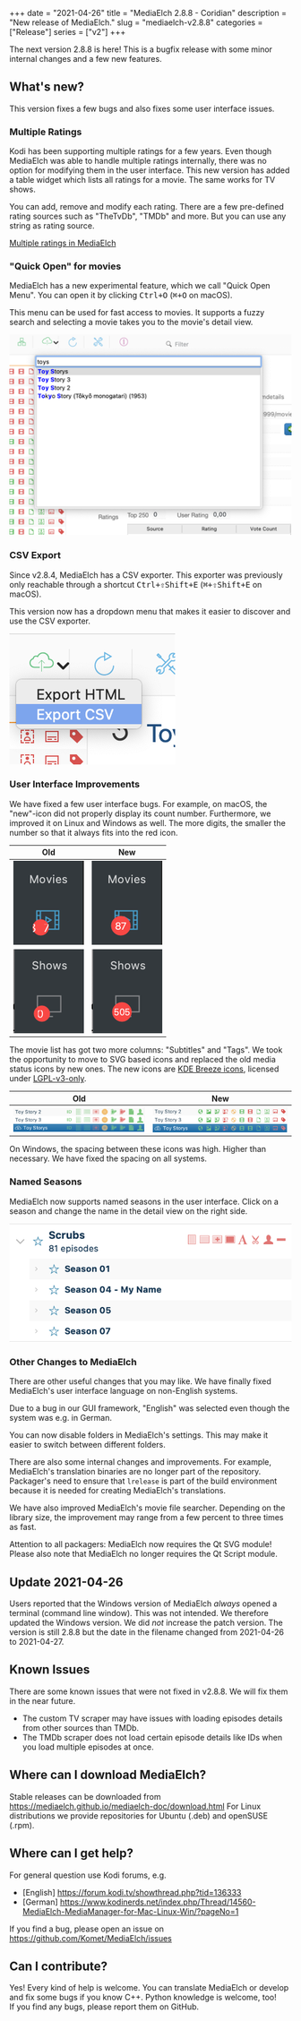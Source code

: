 +++
date = "2021-04-26"
title = "MediaElch 2.8.8 - Coridian"
description = "New release of MediaElch."
slug = "mediaelch-v2.8.8"
categories = ["Release"]
series = ["v2"]
+++

The next version 2.8.8 is here! This is a bugfix release with some minor internal changes
and a few new features.

## What's new?

This version fixes a few bugs and also fixes some user interface issues.

### Multiple Ratings

Kodi has been supporting multiple ratings for a few years.
Even though MediaElch was able to handle multiple ratings internally, there was no option
for modifying them in the user interface.  This new version has added a table widget which
lists all ratings for a movie.  The same works for TV shows.

You can add, remove and modify each rating. There are a few pre-defined rating sources
such as "TheTvDb", "TMDb" and more.  But you can use any string as rating source.

[Multiple ratings in MediaElch](/images/releases/v2.8.8/MediaElch_v2.8.8_Multiple_Ratings.png)

### "Quick Open" for movies

MediaElch has a new experimental feature, which we call "Quick Open Menu".
You can open it by clicking <kbd>Ctrl+O</kbd> (<kbd>⌘+O</kbd> on macOS).

This menu can be used for fast access to movies.  It supports a fuzzy search
and selecting a movie takes you to the movie's detail view.

![Quick Open widget](/images/releases/v2.8.8/MediaElch_v2.8.8_Quick_Open.png)

### CSV Export

Since v2.8.4, MediaElch has a CSV exporter.  This exporter was previously only
reachable through a shortcut <kbd>Ctrl+⇧Shift+E</kbd> (<kbd>⌘+⇧Shift+E</kbd> on macOS).

This version now has a dropdown menu that makes it easier to discover and use the CSV exporter.

![New GUI CSV export option](/images/releases/v2.8.8/MediaElch_v2.8.8_Export_CSV.png)

### User Interface Improvements

We have fixed a few user interface bugs. For example, on macOS, the "new"-icon
did not properly display its count number.
Furthermore, we improved it on Linux and Windows as well.
The more digits, the smaller the number so that it always fits into the red icon.

| Old | New |
|:---:|:---:|
| ![Movie count - old](/images/releases/v2.8.8/MediaElch_v2.8.8_Movie_Count_Old.png) | ![Movie count - new](/images/releases/v2.8.8/MediaElch_v2.8.8_Movie_Count_New.png) |
| ![TV show count - old](/images/releases/v2.8.8/MediaElch_v2.8.8_TV_Show_Count_Old.png) | ![TV show count - new](/images/releases/v2.8.8/MediaElch_v2.8.8_TV_Show_Count_New.png) |

The movie list has got two more columns: "Subtitles" and "Tags".
We took the opportunity to move to SVG based icons and replaced the old media status icons by new ones.
The new icons are [KDE Breeze icons](https://invent.kde.org/frameworks/breeze-icons),
licensed under [LGPL-v3-only](https://invent.kde.org/frameworks/breeze-icons/-/blob/master/icons/LICENSE).

| Old | New |
|:---:|:---:|
| ![Old media status icons](/images/releases/v2.8.8/MediaElch_v2.8.8_Icons_Old.png) | ![New media status icons](/images/releases/v2.8.8/MediaElch_v2.8.8_Icons_New.png) |

On Windows, the spacing between these icons was high. Higher than necessary.
We have fixed the spacing on all systems.

### Named Seasons

MediaElch now supports named seasons in the user interface.
Click on a season and change the name in the detail view on the right side.

![Named Season](/images/releases/v2.8.8/MediaElch_v2.8.8_Named_Seasons.png)

### Other Changes to MediaElch

There are other useful changes that you may like. 
We have finally fixed MediaElch's user interface language on non-English systems.

Due to a bug in our GUI framework, "English" was selected even though the system was e.g. in German.

You can now disable folders in MediaElch's settings.
This may make it easier to switch between different folders.

There are also some internal changes and improvements.
For example, MediaElch's translation binaries are no longer part of the repository.
Packager's need to ensure that `lrelease` is part of the build environment because
it is needed for creating MediaElch's translations.

We have also improved MediaElch's movie file searcher.  Depending on the library size,
the improvement may range from a few percent to three times as fast.

Attention to all packagers: MediaElch now requires the Qt SVG module!
Please also note that MediaElch no longer requires the Qt Script module.

## Update 2021-04-26

Users reported that the Windows version of MediaElch _always_ opened a terminal (command line window).
This was not intended.  We therefore updated the Windows version.
We did _not_ increase the patch version.  The version is still 2.8.8 but the date
in the filename changed from 2021-04-26 to 2021-04-27.

## Known Issues

There are some known issues that were not fixed in v2.8.8.
We will fix them in the near future.

 - The custom TV scraper may have issues with loading episodes details from
   other sources than TMDb.
 - The TMDb scraper does not load certain episode details like IDs when you
   load multiple episodes at once.

## Where can I download MediaElch?

Stable releases can be downloaded from <https://mediaelch.github.io/mediaelch-doc/download.html>
For Linux distributions we provide repositories for Ubuntu (.deb) and openSUSE (.rpm).

## Where can I get help?

For general question use Kodi forums, e.g.

  - [English] https://forum.kodi.tv/showthread.php?tid=136333
  - [German] https://www.kodinerds.net/index.php/Thread/14560-MediaElch-MediaManager-for-Mac-Linux-Win/?pageNo=1

If you find a bug, please open an issue on https://github.com/Komet/MediaElch/issues

## Can I contribute?

Yes! Every kind of help is welcome. You can translate MediaElch or develop and
fix some bugs if you know C++.  Python knowledge is welcome, too!  
If you find any bugs, please report them on GitHub.

[changelog]: https://mediaelch.github.io/mediaelch-doc/release-notes.html
